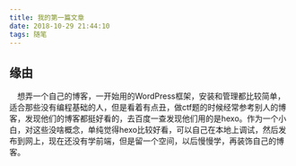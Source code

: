 ```yaml
---
title: 我的第一篇文章
date: 2018-10-29 21:44:10
tags: 随笔
---
```


## 缘由


  &ensp;&ensp;想弄一个自己的博客，一开始用的WordPress框架，安装和管理都比较简单，适合那些没有编程基础的人，但是看着有点丑，做ctf题的时候经常参考别人的博客，发现他们的博客都挺好看的，去百度一查发现他们用的是hexo。作为一个小白，对这些没啥概念，单纯觉得hexo比较好看，可以自己在本地上调试，然后发布到网上，现在还没有学前端，但是留一个空间，以后慢慢学，再装饰自己的博客。